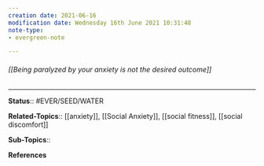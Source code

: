 ```yaml
---
creation date: 2021-06-16
modification date: Wednesday 16th June 2021 10:31:48
note-type: 
- evergreen-note

---
```


###### [[Being paralyzed by your anxiety is not the desired outcome]]



---

**Status**:: #EVER/SEED/WATER  

**Related-Topics**:: [[anxiety]], [[Social Anxiety]], [[social fitness]], [[social discomfort]]
	
**Sub-Topics**::
	
**References**